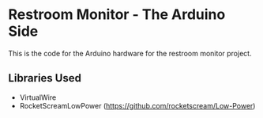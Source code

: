 # Restroom Monitor - The Arduino Side

This is the code for the Arduino hardware for the restroom monitor project.

## Libraries Used
   * VirtualWire
   * RocketScreamLowPower (https://github.com/rocketscream/Low-Power)